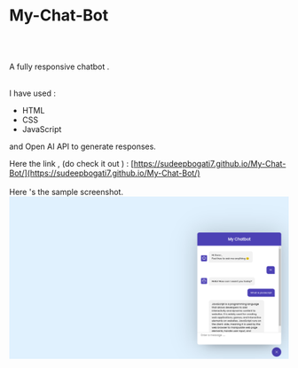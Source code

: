 # My-Chat-Bot
<br> <br>

A fully responsive chatbot . <br>

<br>I have used : <ul>
  <li>HTML </li>
  <li>CSS </li>
  <li> JavaScript </li>
</ul> and Open AI API to generate responses. 


Here the link , (do check it out ) : [https://sudeepbogati7.github.io/My-Chat-Bot/](https://sudeepbogati7.github.io/My-Chat-Bot/)
<br> <br>
Here 's the sample screenshot.
<img src = 'https://github.com/sudeepbogati7/My-Chat-Bot/blob/master/sample_ss.png'>
